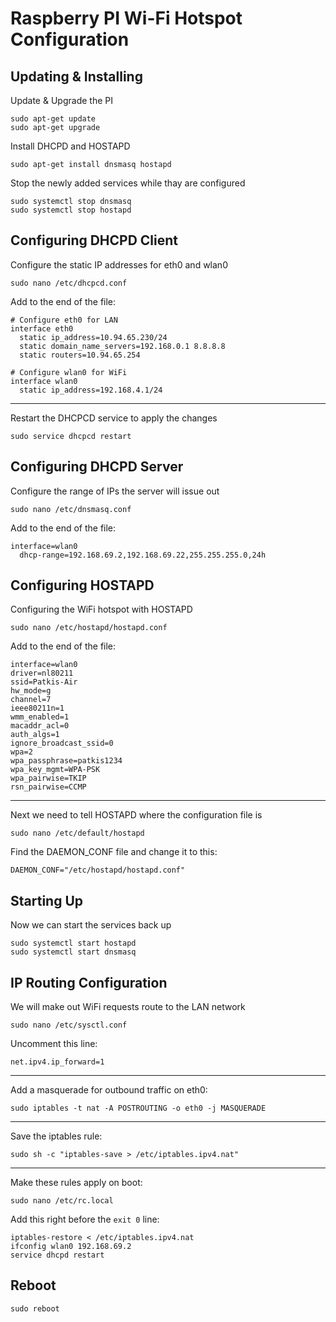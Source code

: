 # Raspberry PI Wi-Fi Hotspot Configuration

## Updating & Installing

Update & Upgrade the PI

```
sudo apt-get update
sudo apt-get upgrade
```

Install DHCPD and HOSTAPD

```
sudo apt-get install dnsmasq hostapd
```

Stop the newly added services while thay are configured

```
sudo systemctl stop dnsmasq   
sudo systemctl stop hostapd
````

## Configuring DHCPD Client

Configure the static IP addresses for eth0 and wlan0

```
sudo nano /etc/dhcpcd.conf
```

Add to the end of the file:

```
# Configure eth0 for LAN
interface eth0
  static ip_address=10.94.65.230/24
  static domain_name_servers=192.168.0.1 8.8.8.8
  static routers=10.94.65.254

# Configure wlan0 for WiFi
interface wlan0
  static ip_address=192.168.4.1/24
```

---

Restart the DHCPCD service to apply the changes

```
sudo service dhcpcd restart
```

## Configuring DHCPD Server

Configure the range of IPs the server will issue out

```
sudo nano /etc/dnsmasq.conf
```

Add to the end of the file:

```
interface=wlan0
  dhcp-range=192.168.69.2,192.168.69.22,255.255.255.0,24h
```

## Configuring HOSTAPD

Configuring the WiFi hotspot with HOSTAPD

```
sudo nano /etc/hostapd/hostapd.conf
```

Add to the end of the file:

```
interface=wlan0
driver=nl80211
ssid=Patkis-Air
hw_mode=g
channel=7
ieee80211n=1
wmm_enabled=1
macaddr_acl=0
auth_algs=1
ignore_broadcast_ssid=0
wpa=2
wpa_passphrase=patkis1234
wpa_key_mgmt=WPA-PSK
wpa_pairwise=TKIP
rsn_pairwise=CCMP
```

---

Next we need to tell HOSTAPD where the configuration file is

```
sudo nano /etc/default/hostapd
```

Find the DAEMON_CONF file and change it to this:

```
DAEMON_CONF="/etc/hostapd/hostapd.conf"
```

## Starting Up

Now we can start the services back up

```
sudo systemctl start hostapd
sudo systemctl start dnsmasq
```

## IP Routing Configuration

We will make out WiFi requests route to the LAN network

```
sudo nano /etc/sysctl.conf
```

Uncomment this line:

```
net.ipv4.ip_forward=1
```

---

Add a masquerade for outbound traffic on eth0:

```
sudo iptables -t nat -A POSTROUTING -o eth0 -j MASQUERADE
```

---

Save the iptables rule:

```
sudo sh -c "iptables-save > /etc/iptables.ipv4.nat"
```

---

Make these rules apply on boot:

```
sudo nano /etc/rc.local
```

Add this right before the `exit 0` line:

```
iptables-restore < /etc/iptables.ipv4.nat
ifconfig wlan0 192.168.69.2
service dhcpd restart
```

## Reboot

```
sudo reboot
```
